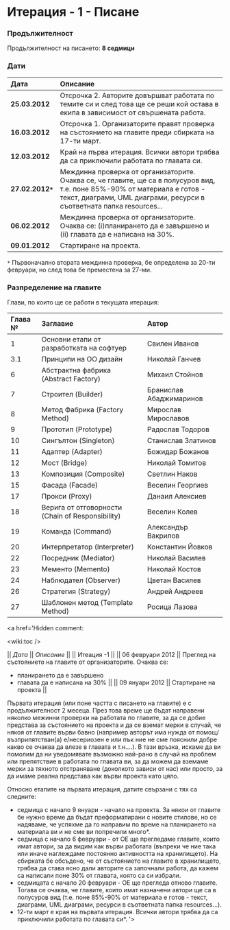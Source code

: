 # Итерация - 1 - Писане #


### Продължителност ###

Продължителност на писането: **8 седмици**

### Дати ###

| **Дата** | **Описание** |
|:-------------|:---------------------|
| **25.03.2012** | Отсрочка 2. Авторите довършват работата по темите си и след това ще се реши кой остава в екипа в зависимост от свършената работа. |
| **16.03.2012** | Отсрочка 1. Организаторите правят проверка на състоянието на главите преди сбирката на 17-ти март. |
| **12.03.2012** | Край на първа итерация. Всички автори трябва да са приключили работата по главата си. |
| **27.02.2012`*`** |  Междинна проверка от организаторите. Очаква се, че главите, ще са в полусуров вид, т.е. поне 85%-90% от материала е готов - текст, диаграми, UML диаграми, ресурси в съответната папка resources...  |
| **06.02.2012** | Междинна проверка от организаторите. Очаква се: (i)планирането да е завършено и (ii) главата да е написана на 30%. |
| **09.01.2012** | Стартиране на проекта. |

`*` Първоначално втората междинна проверка, бе определена за 20-ти февруари, но след това бе преместена за 27-ми.

### Разпределение на главите ###
Глави, по които ще се работи в текущата итерация:

| **Глава №** | **Заглавие** | **Автор** |
|:-------------------|:---------------------|:---------------|
| 1 | Основни етапи от разработката на софтуер | Свилен Иванов |
| 3.1 | Принципи на ОО дизайн | Николай Ганчев |
| 6 | Абстрактна фабрика (Abstract Factory) | Михаил Стойнов |
| 7 | Строител (Builder) | Бранислав Абаджимаринов |
| 8 | Метод Фабрика (Factory Method) | Мирослав Мирославов |
| 9 | Прототип (Prototype) | Радослав Тодоров |
| 10 | Сингълтон (Singleton) | Станислав Златинов |
| 11 | Адаптер (Adapter) | Божидар Божанов |
| 12 | Мост (Bridge) | Николай Томитов |
| 13 | Композиция (Composite) | Светлин Наков |
| 15 | Фасада (Facade) | Веселин Георгиев |
| 17 | Прокси (Proxy) | Данаил Алексиев |
| 18 | Верига от отговорности (Chain of Responsibility) | Веселин Колев |
| 19 | Команда (Command) | Александър Вакрилов |
| 20 | Интерпретатор (Interpreter) | Константин Йовков |
| 22 | Посредник (Mediator) | Николай Василев |
| 23 | Мементо (Memento) | Николай Костов |
| 24 | Наблюдател (Observer) | Цветан Василев |
| 26 | Стратегия (Strategy) | Андрей Андреев |
| 27 | Шаблонен метод (Template Method) | Росица Лазова |

<a href='Hidden comment: 

<wiki:toc />



|| *Дата* || *Описание* ||
|| Итеация -1 ||
|| 06 февруари 2012 ||  Преглед на състоянието на главите от организаторите. Очаква се:
* планирането да е завършено
* главата да е написана на 30%  ||
|| 09 януари 2012 ||  Стартиране на проекта ||

Първата итерация (или поне частта с писането на главите) е с продължителност 2 месеца. През това време ще бъдат направени няколко межинни проверки на работата по главите, за да се добие представа за състоянието на проекта и да се вземат мерки в случай, че някоя от главите върви бавно (например авторът има нужда от помощ/възприпятстван(а) е/несериозен е или пък ние не сме пояснили добре какво се очаква да влезе в главата и т.н....). В тази връзка, искаме да ви помолим да ни уведомявате възможно най-рано в случай на проблем или препятствие в работата по главата ви, за да можем да вземаме мерки за тяхното отстраняване (доколкото зависи от нас) или просто, за да имаме реална представа как върви проекта като цяло.

Относно етапите на първата итерация, датите свързани с тях са следните:
- седмица с начало 9 януари - начало на проекта. За някои от главите бе нужно време да бъдат преформатирани с новите стилове, но се надяваме, че успяхме да го направим по време на планирането на материала ви и не сме ви попречили много*.
- седмица с начало 6 февруари - от ОЕ ще прегледаме главите, които имат автори, за да видим как върви работата (въпреки че ние така или иначе наглеждаме постоянно активността на хранилището). На сбирката бе обсъдено, че от състоянието на главите в хранилището, трябва да става ясно дали авторите са започнали работа, да кажем са написали поне 30% от главата, която са си избрали.
- седмицата с начало 20 февруари - ОЕ ще прегледа отново главите. Тогава се очаква, че главите, които имат назначени автори ще са в полусуров вид (т.е. поне 85%-90% от материала е готов - текст, диаграми, UML диаграми, ресурси в съответната папка resources...).
- 12-ти март е края на първата итерация. Всички автори трябва да са приключили работата по главата си*.
'></a>